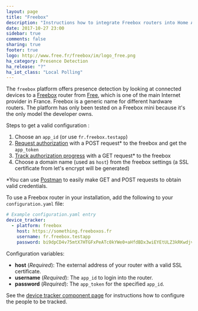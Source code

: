 ```yaml
---
layout: page
title: "Freebox"
description: "Instructions how to integrate Freebox routers into Home Assistant."
date: 2017-10-27 23:00
sidebar: true
comments: false
sharing: true
footer: true
logo: http://www.free.fr/freebox/im/logo_free.png
ha_category: Presence Detection
ha_release: "?"
ha_iot_class: "Local Polling"
---
```



The `freebox` platform offers presence detection by looking at connected devices to a [Freebox](https://fr.wikipedia.org/wiki/Freebox) router from [Free](https://www.free.fr/), which is one of the main Internet provider in France. Freebox is a generic name for different hardware routers. The platform has only been tested on a Freebox mini because it's the only model the developer owns. 

Steps to get a valid configuration :
1) Choose an `app_id` (or use `fr.freebox.testapp`)
2) [Request authorization](https://dev.freebox.fr/sdk/os/login/#request-authorization) with a POST request* to the freebox and get the `app_token`
3) [Track authorization progress](https://dev.freebox.fr/sdk/os/login/#track-authorization-progress) with a GET request* to the freebox
4) Choose a domain name (used as `host`) from the freebox settings (a SSL certificate from let's encrypt will be generated)

*You can use [Postman](https://chrome.google.com/webstore/detail/postman/fhbjgbiflinjbdggehcddcbncdddomop) to easily make GET and POST requests to obtain valid credentials.

To use a Freebox router in your installation, add the following to your `configuration.yaml` file:

```yaml
# Example configuration.yaml entry
device_tracker:
  - platform: freebox
    host: https://something.freeboxos.fr
    username: fr.freebox.testapp
    password: bi9dpCD4v75mtX7HTGFxPeATc0kYWe0+aHfdBDx3wiEYEtULZ3kRKwdjvJHYDFGAT
```

Configuration variables:

- **host** (*Required*): The external address of your router with a valid SSL certificate.
- **username** (*Required*): The `app_id` to login into the router.
- **password** (*Required*): The `app_token` for the specified `app_id`.

See the [device tracker component page](/components/device_tracker/) for instructions how to configure the people to be tracked.
